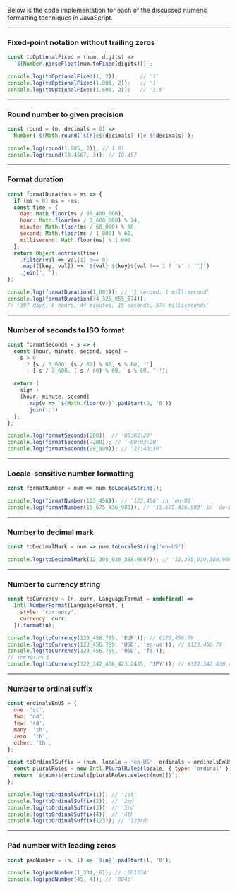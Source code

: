 Below is the code implementation for each of the discussed numeric formatting techniques in JavaScript.

---

### **Fixed-point notation without trailing zeros**
```javascript
const toOptionalFixed = (num, digits) =>
  `${Number.parseFloat(num.toFixed(digits))}`;

console.log(toOptionalFixed(1, 2));       // '1'
console.log(toOptionalFixed(1.001, 2));   // '1'
console.log(toOptionalFixed(1.500, 2));   // '1.5'
```

---

### **Round number to given precision**
```javascript
const round = (n, decimals = 0) =>
  Number(`${Math.round(`${n}e${decimals}`)}e-${decimals}`);

console.log(round(1.005, 2)); // 1.01
console.log(round(10.4567, 3)); // 10.457
```

---

### **Format duration**
```javascript
const formatDuration = ms => {
  if (ms < 0) ms = -ms;
  const time = {
    day: Math.floor(ms / 86_400_000),
    hour: Math.floor(ms / 3_600_000) % 24,
    minute: Math.floor(ms / 60_000) % 60,
    second: Math.floor(ms / 1_000) % 60,
    millisecond: Math.floor(ms) % 1_000
  };
  return Object.entries(time)
    .filter(val => val[1] !== 0)
    .map(([key, val]) => `${val} ${key}${val !== 1 ? 's' : ''}`)
    .join(', ');
};

console.log(formatDuration(1_001)); // '1 second, 1 millisecond'
console.log(formatDuration(34_325_055_574)); 
// '397 days, 6 hours, 44 minutes, 15 seconds, 574 milliseconds'
```

---

### **Number of seconds to ISO format**
```javascript
const formatSeconds = s => {
  const [hour, minute, second, sign] =
    s > 0
      ? [s / 3_600, (s / 60) % 60, s % 60, '']
      : [-s / 3_600, (-s / 60) % 60, -s % 60, '-'];

  return (
    sign +
    [hour, minute, second]
      .map(v => `${Math.floor(v)}`.padStart(2, '0'))
      .join(':')
  );
};

console.log(formatSeconds(200)); // '00:03:20'
console.log(formatSeconds(-200)); // '-00:03:20'
console.log(formatSeconds(99_999)); // '27:46:39'
```

---

### **Locale-sensitive number formatting**
```javascript
const formatNumber = num => num.toLocaleString();

console.log(formatNumber(123_456)); // '123,456' in `en-US`
console.log(formatNumber(15_675_436_903)); // '15.675.436.903' in `de-DE`
```

---

### **Number to decimal mark**
```javascript
const toDecimalMark = num => num.toLocaleString('en-US');

console.log(toDecimalMark(12_305_030_388.9087)); // '12,305,030,388.909'
```

---

### **Number to currency string**
```javascript
const toCurrency = (n, curr, LanguageFormat = undefined) =>
  Intl.NumberFormat(LanguageFormat, {
    style: 'currency',
    currency: curr,
  }).format(n);

console.log(toCurrency(123_456.789, 'EUR')); // €123,456.79
console.log(toCurrency(123_456.789, 'USD', 'en-us')); // $123,456.79
console.log(toCurrency(123_456.789, 'USD', 'fa')); 
// ۱۲۳٬۴۵۶٫۷۹ ؜$
console.log(toCurrency(322_342_436_423.2435, 'JPY')); // ¥322,342,436,423
```

---

### **Number to ordinal suffix**
```javascript
const ordinalsEnUS = {
  one: 'st',
  two: 'nd',
  few: 'rd',
  many: 'th',
  zero: 'th',
  other: 'th',
};

const toOrdinalSuffix = (num, locale = 'en-US', ordinals = ordinalsEnUS) => {
  const pluralRules = new Intl.PluralRules(locale, { type: 'ordinal' });
  return `${num}${ordinals[pluralRules.select(num)]}`;
};

console.log(toOrdinalSuffix(1)); // '1st'
console.log(toOrdinalSuffix(2)); // '2nd'
console.log(toOrdinalSuffix(3)); // '3rd'
console.log(toOrdinalSuffix(4)); // '4th'
console.log(toOrdinalSuffix(123)); // '123rd'
```

---

### **Pad number with leading zeros**
```javascript
const padNumber = (n, l) => `${n}`.padStart(l, '0');

console.log(padNumber(1_234, 6)); // '001234'
console.log(padNumber(45, 4)); // '0045'
```
